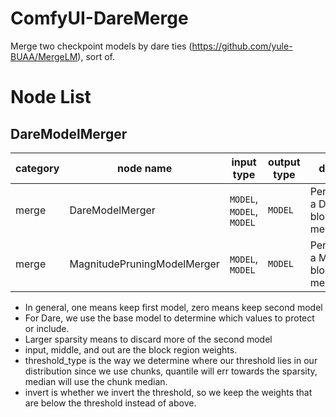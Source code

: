 # ComfyUI-DareMerge
Merge two checkpoint models by dare ties (https://github.com/yule-BUAA/MergeLM), sort of.

# Node List

## DareModelMerger

|category|node name|input type|output type|desc.|
| --- | --- | --- | --- | --- |
|merge|DareModelMerger|`MODEL`, `MODEL`, `MODEL`|`MODEL`|Performs a DARE block merge|
|merge|MagnitudePruningModelMerger|`MODEL`, `MODEL`|`MODEL`|Performs a MP block merge|

* In general, one means keep first model, zero means keep second model
* For Dare, we use the base model to determine which values to protect or include.
* Larger sparsity means to discard more of the second model
* input, middle, and out are the block region weights.
* threshold_type is the way we determine where our threshold lies in our distribution since we use chunks, quantile will err towards the sparsity, median will use the chunk median.
* invert is whether we invert the threshold, so we keep the weights that are below the threshold instead of above.


